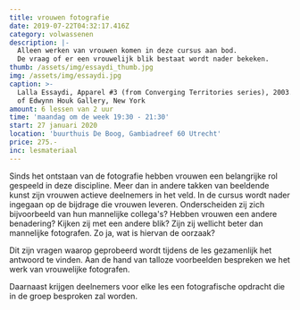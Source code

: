 ```yaml
---
title: vrouwen fotografie
date: 2019-07-22T04:32:17.416Z
category: volwassenen
description: |-
  Alleen werken van vrouwen komen in deze cursus aan bod.
  De vraag of er een vrouwelijk blik bestaat wordt nader bekeken.
thumb: /assets/img/essaydi_thumb.jpg
img: /assets/img/essaydi.jpg
caption: >-
  Lalla Essaydi, Apparel #3 (from Converging Territories series), 2003. Courtesy
  of Edwynn Houk Gallery, New York
amount: 6 lessen van 2 uur
time: 'maandag om de week 19:30 - 21:30'
start: 27 januari 2020
location: 'buurthuis De Boog, Gambiadreef 60 Utrecht'
price: 275.-
inc: lesmateriaal
---
```

Sinds het ontstaan van de fotografie hebben vrouwen een belangrijke rol gespeeld in deze discipline. Meer dan in andere takken van beeldende kunst zijn vrouwen actieve deelnemers in het veld. In de cursus wordt nader ingegaan op de bijdrage die vrouwen leveren. Onderscheiden zij zich bijvoorbeeld van hun mannelijke collega's? Hebben vrouwen een andere benadering? Kijken zij met een andere blik? Zijn zij wellicht beter dan mannelijke fotografen. Zo ja, wat is hiervan de oorzaak?

Dit zijn vragen waarop geprobeerd wordt tijdens de les gezamenlijk het antwoord te vinden. Aan de hand van talloze voorbeelden bespreken we het werk van vrouwelijke fotografen. 

Daarnaast krijgen deelnemers voor elke les een fotografische opdracht die in de groep besproken zal worden.
